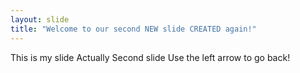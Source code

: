 ```yaml
---
layout: slide
title: "Welcome to our second NEW slide CREATED again!"
---
```

This is my slide Actually Second slide
Use the left arrow to go back!
